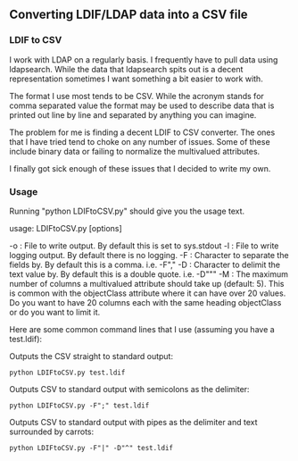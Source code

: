 ## Converting LDIF/LDAP data into a CSV file

### LDIF to CSV

I work with LDAP on a regularly basis. I frequently have to pull data using ldapsearch. While the data that ldapsearch 
spits out is a decent representation sometimes I want something a bit easier to work with.

The format I use most tends to be CSV. While the acronym stands for comma separated value the format may be used to 
describe data that is printed out line by line and separated by anything you can imagine.

The problem for me is finding a decent LDIF to CSV converter. The ones that I have tried tend to choke on any number of 
issues. Some of these include binary data or failing to normalize the multivalued attributes.

I finally got sick enough of these issues that I decided to write my own.

### Usage

Running "python LDIFtoCSV.py" should give you the usage text.

usage: LDIFtoCSV.py [options] 

-o <filename> : File to write output. By default this is set to sys.stdout
-l <filename> : File to write logging output. By default there is no logging.
-F <char> : Character to separate the fields by. By default this is a comma. i.e. -F","
-D <char> : Character to delimit the text value by. By default this is a double quote. i.e. -D"""
-M <num> : The maximum number of columns a multivalued attribute should take up (default: 5). This is common with the objectClass attribute where it can have over 20 values. Do you want to have 20 columns each with the same heading objectClass or do you want to limit it.

Here are some common command lines that I use (assuming you have a test.ldif):

Outputs the CSV straight to standard output:

```
python LDIFtoCSV.py test.ldif
```

Outputs CSV to standard output with semicolons as the delimiter:

```
python LDIFtoCSV.py -F";" test.ldif
```

Outputs CSV to standard output with pipes as the delimiter and text surrounded by carrots:

```
python LDIFtoCSV.py -F"|" -D"^" test.ldif
```
